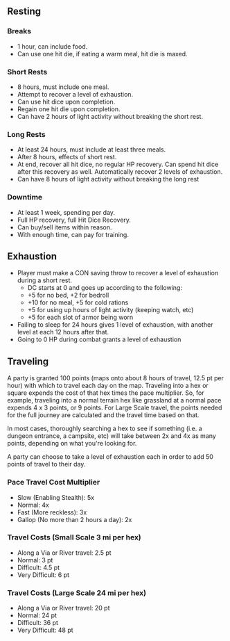 ## Resting
### Breaks
- 1 hour, can include food. 
- Can use one hit die, if eating a warm meal, hit die is maxed.

### Short Rests
- 8 hours, must include one meal.
- Attempt to recover a level of exhaustion.
- Can use hit dice upon completion.
- Regain one hit die upon completion.
- Can have 2 hours of light activity without breaking the short rest.

### Long Rests
- At least 24 hours, must include at least three meals.
- After 8 hours, effects of short rest.
- At end, recover all hit dice, no regular HP recovery. Can spend hit dice after this recovery as well. Automatically recover 2 levels of exhaustion.
- Can have 8 hours of light activity without breaking the long rest

### Downtime
- At least 1 week, spending per day.
- Full HP recovery, full Hit Dice Recovery.
- Can buy/sell items within reason.
- With enough time, can pay for training.

## Exhaustion
- Player must make a CON saving throw to recover a level of exhaustion during a short rest.
  - DC starts at 0 and goes up according to the following:
  - +5 for no bed, +2 for bedroll
  - +10 for no meal, +5 for cold rations
  - +5 for using up hours of light activity (keeping watch, etc)
  - +5 for each slot of armor being worn
- Failing to sleep for 24 hours gives 1 level of exhaustion, with another level at each 12 hours after that.
- Going to 0 HP during combat grants a level of exhaustion

## Traveling
A party is granted 100 points (maps onto about 8 hours of travel, 12.5 pt per hour) with which to travel each day on the map. Traveling into a hex or square expends the cost of that hex times the pace multiplier. So, for example, traveling into a normal terrain hex like grassland at a normal pace expends 4 x 3 points, or 9 points. For Large Scale travel, the points needed for the full journey are calculated and the travel time based on that.

In most cases, thoroughly searching a hex to see if something (i.e. a dungeon entrance, a campsite, etc) will take between 2x and 4x as many points, depending on what you're looking for.

A party can choose to take a level of exhaustion each in order to add 50 points of travel to their day.
### Pace Travel Cost Multiplier
- Slow (Enabling Stealth): 5x
- Normal: 4x
- Fast (More reckless): 3x
- Gallop (No more than 2 hours a day): 2x
### Travel Costs (Small Scale 3 mi per hex)
- Along a Via or River travel: 2.5 pt
- Normal: 3 pt
- Difficult: 4.5 pt
- Very Difficult: 6 pt
### Travel Costs (Large Scale 24 mi per hex)
- Along a Via or River travel: 20 pt
- Normal: 24 pt
- Difficult: 36 pt
- Very Difficult: 48 pt

